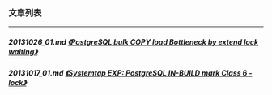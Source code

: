 ### 文章列表  
----  
##### 20131026_01.md   [《PostgreSQL bulk COPY load Bottleneck by extend lock waiting》](20131026_01.md)  
##### 20131017_01.md   [《Systemtap EXP: PostgreSQL IN-BUILD mark Class 6 - lock》](20131017_01.md)  
